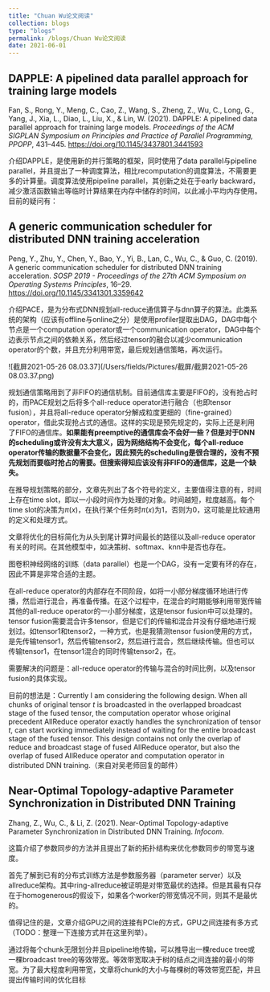 ```yaml
---
title: "Chuan Wu论文阅读"
collection: blogs
type: "blogs"
permalink: /blogs/Chuan Wu论文阅读
date: 2021-06-01
---
```


## DAPPLE: A pipelined data parallel approach for training large models

Fan, S., Rong, Y., Meng, C., Cao, Z., Wang, S., Zheng, Z., Wu, C., Long, G., Yang, J., Xia, L., Diao, L., Liu, X., & Lin, W. (2021). DAPPLE: A pipelined data parallel approach for training large models. *Proceedings of the ACM SIGPLAN Symposium on Principles and Practice of Parallel Programming, PPOPP*, 431–445. https://doi.org/10.1145/3437801.3441593

介绍DAPPLE，是使用新的并行策略的框架，同时使用了data parallel与pipeline parallel，并且提出了一种调度算法，相比recomputation的调度算法，不需要更多的计算量。调度算法使用pipeline parallel，其创新之处在于early backward，减少激活函数输出等临时计算结果在内存中储存的时间，以此减小平均内存使用。目前的疑问有：

## A generic communication scheduler for distributed DNN training acceleration

Peng, Y., Zhu, Y., Chen, Y., Bao, Y., Yi, B., Lan, C., Wu, C., & Guo, C. (2019). A generic communication scheduler for distributed DNN training acceleration. *SOSP 2019 - Proceedings of the 27th ACM Symposium on Operating Systems Principles*, 16–29. https://doi.org/10.1145/3341301.3359642

介绍PACE，是为分布式DNN规划all-reduce通信算子与dnn算子的算法。此类系统的架构（应该有offline与online之分）是使用profiler提取出DAG，DAG中每个节点是一个computation operator或一个communication operator，DAG中每个边表示节点之间的依赖关系，然后经过tensor的融合以减少communication operator的个数，并且充分利用带宽，最后规划通信策略，再次运行。

![截屏2021-05-26 08.03.37](/Users/fields/Pictures/截屏/截屏2021-05-26 08.03.37.png)

规划通信策略用到了非FIFO的通信机制。目前通信库主要是FIFO的，没有抢占时的，而PACE规划之后将多个all-reduce operator进行融合（也即tensor fusion），并且将all-reduce operator分解成粒度更细的（fine-grained）operator，借此实现抢占式的通信。这样的实现是预先规定的，实际上还是利用了FIFO的通信库。**如果能有preemptive的通信库会不会好一些？但是对于DNN的scheduling或许没有太大意义，因为网络结构不会变化，每个all-reduce operator传输的数据量不会变化，因此预先的scheduling是很合理的，没有不预先规划而要临时抢占的需要。但搜索得知应该没有非FIFO的通信库，这是一个缺失。**

在推导规划策略的部分，文章先列出了各个符号的定义，主要值得注意的有，时间上存在time slot，即以一小段时间作为处理的对象。时间越短，粒度越高。每个time slot的决策为$\pi(x)$，在执行某个任务时$\pi(x)$为1，否则为0，这可能是比较通用的定义和处理方式。

文章将优化的目标简化为从头到尾计算时间最长的路径以及all-reduce operator有关的时间。在其他模型中，如决策树、softmax、knn中是否也存在。

图卷积神经网络的训练（data parallel）也是一个DAG，没有一定要有环的存在，因此不算是非常合适的主题。

在all-reduce operator的内部存在不同阶段，如将一小部分梯度循环地进行传播，然后进行混合，再准备传播。在这个过程中，在混合的时期能够利用带宽传输其他的all-reduce operator的一小部分梯度，这是tensor fusion中可以处理的。tensor fusion需要混合许多tensor，但是它们的传输和混合并没有仔细地进行规划过。如tensor1和tensor2，一种方式，也是我猜测tensor fusion使用的方式，是先传输tensor1，然后传输tensor2，然后进行混合，然后继续传输。但也可以传输tensor1，在tensor1混合的同时传输tensor2，在。

需要解决的问题是：all-reduce operator的传输与混合的时间比例，以及tensor fusion的具体实现。

目前的想法是：Currently I am considering the following design. When all chunks of original tensor *t* is broadcasted in the overlapped broadcast stage of the fused tensor, the computation operator whose original precedent AllReduce operator exactly handles the synchronization of tensor *t*, can start working immediately instead of waiting for the entire broadcast stage of the fused tensor. This design contains not only the overlap of reduce and broadcast stage of fused AllReduce operator, but also the overlap of fused AllReduce operator and computation operator in distributed DNN training.（来自对吴老师回复的邮件）

## Near-Optimal Topology-adaptive Parameter Synchronization in Distributed DNN Training

Zhang, Z., Wu, C., & Li, Z. (2021). Near-Optimal Topology-adaptive Parameter Synchronization in Distributed DNN Training. *Infocom*.

这篇介绍了参数同步的方法并且提出了新的拓扑结构来优化参数同步的带宽与速度。

首先了解到已有的分布式训练方法是参数服务器（parameter server）以及allreduce架构。其中ring-allreduce被证明是对带宽最优的选择。但是其最有只存在于homogenerous的假设下，如果各个worker的带宽情况不同，则其不是最优的。

值得记住的是，文章介绍GPU之间的连接有PCIe的方式，GPU之间连接有多方式（TODO：整理一下连接方式并在这里列举）。

通过将每个chunk无限划分并且pipeline地传输，可以推导出一棵reduce tree或一棵broadcast tree的等效带宽。等效带宽取决于树的结点之间连接的最小的带宽。为了最大程度利用带宽，文章将chunk的大小与每棵树的等效带宽匹配，并且提出传输时间的优化目标

